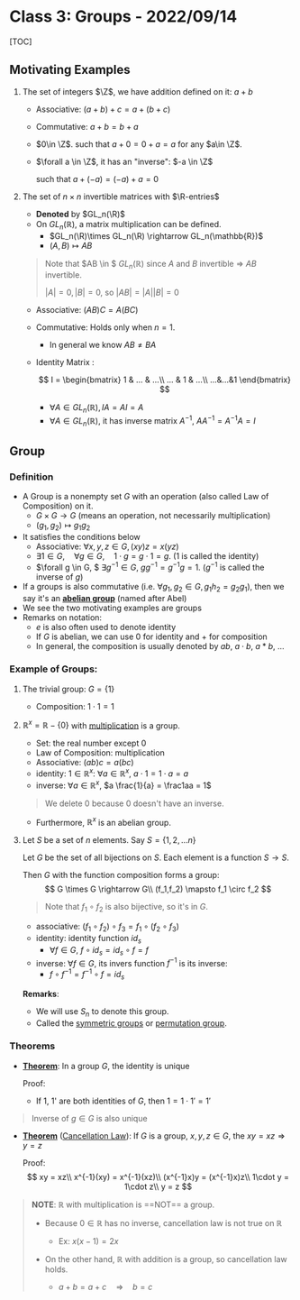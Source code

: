 # Class 3: Groups - 2022/09/14

[TOC]

## Motivating Examples

1. The set of integers $\Z$, we have addition defined on it: $a+b$

    * Associative: $(a+b)+c = a+(b+c)$

    * Commutative: $a+b=b+a$

    * $0\in \Z$. such that $a+0=0+a=a$ for any $a\in \Z$.

    * $\forall a \in \Z$, it has an "inverse": $-a \in \Z$ 

        such that $a+(-a)=(-a)+a=0$

2. The set of $n\times n$ invertible matrices with $\R-entries$

    * **Denoted** by $GL_n(\R)$ 
    * On $GL_n(\mathbb{R})$, a matrix multiplication can be defined.
        * $GL_n(\R)\times GL_n(\R) \rightarrow GL_n(\mathbb{R})$
        * $(A,B)\mapsto AB$
    
    > Note that $AB \in $ $GL_n(\mathbb{R})$ since $A$ and $B$ invertible $\Rightarrow$ $AB$ invertible.
    >
    > $|A| = 0, |B| = 0,$ so $|AB| = |A||B|=0$ 
    
    * Associative: $(AB)C=A(BC)$
    
    * Commutative: Holds only when $n=1$. 
    
        * In general we know $AB \ne BA$
    
    * Identity Matrix :
    
      $$
      I = \begin{bmatrix}
        1 & ... & ...\\
        ... & 1 & ...\\
        ...&...&1
        \end{bmatrix}
      $$
    
        * $\forall A \in GL_n(\mathbb{R}), IA = AI = A$
        * $\forall A \in GL_n(\mathbb{R})$, it has inverse matrix $A^{-1}$, $AA^{-1} = A^{-1}A = I$

## Group

### Definition

* A Group is a nonempty set $G$ with an operation (also called Law of Composition) on it.
    * $G\times G \rightarrow G$ (means an operation, not necessarily multiplication)
    * $(g_1,g_2)\mapsto g_1g_2$
* It satisfies the conditions below
    * Associative: $\forall x,y,z \in G, (xy)z=x(yz)$
    * $\exists 1 \in G, \quad \forall g\in G, \quad 1\cdot g = g\cdot 1 = g$. ($1$ is called the identity)
    * $\forall g \in G, $     $\exists g^{-1}\in G$,     $gg^{-1} = g^{-1}g = 1$. ($g^{-1}$ is called the inverse of $g$)
*  If a groups is also commutative (i.e. $\forall g_1, g_2 \in G, g_1h_2 = g_2g_1$), then we say it's an <u>**abelian group**</u> (named after Abel)
* We see the two motivating examples are groups
* Remarks on notation:
    * $e$ is also often used to denote identity
    * If $G$ is abelian, we can use $0$ for identity and $+$ for composition
    * In general, the composition is usually denoted by $ab$, $a\cdot b$, $a*b$, ...

### Example of Groups:

1. The trivial group: $G = \{1\}$

    * Composition: $1 \cdot 1 = 1$

2. $\mathbb{R}^x = \mathbb{R}-\{0\}$ with <u>multiplication</u> is a group.

    * Set: the real number except 0
    * Law of Composition: multiplication
    * Associative: $(ab)c=a(bc)$
    * identity: $1 \in \mathbb{R}^x:$   $\forall a \in \mathbb{R}^x$,   $a\cdot 1 = 1\cdot a = a$
    * inverse: $\forall a \in \mathbb{R}^x$,   $a \frac{1}{a} = \frac1aa = 1$

    > We delete 0 because 0 doesn't have an inverse.

    * Furthermore, $\mathbb{R}^x$ is an abelian group.

3. Let $S$ be a set of $n$ elements. Say $S = \{1, 2,... n\}$

    Let $G$ be the set of all bijections on $S$. Each element is a function $S \rightarrow S$.

    Then $G$ with the function composition forms a group:
    $$
    G \times G \rightarrow G\\
    (f_1,f_2) \mapsto f_1 \circ  f_2
    $$

    > Note that $f_1\circ f_2$ is also bijective, so it's in $G$.

    * associative: $(f_1\circ f_2)\circ f_3 = f_1\circ (f_2\circ f_3)$
    * identity: identity function $id_s$
        * $\forall f \in G$,    $f\circ id_s = id_s \circ f = f$
    * inverse: $\forall f \in G,$ its invers function $f^{-1}$ is its inverse:
        * $f\circ f^{-1} = f^{-1}\circ f = id_s$

    **Remarks**:

    * We will use $S_n$ to denote this group. 
    * Called the <u>symmetric groups</u> or <u>permutation group</u>.

### Theorems

* <u>**Theorem**</u>: In a group $G$, the identity is unique

    Proof: 
    * If 1, 1' are both identities of $G$, then $1 = 1\cdot 1' = 1'$ 


> Inverse of $g\in G$ is also unique



* **<u>Theorem</u>** (<u>Cancellation Law</u>):  If $G$ is a group, $x,y,z\in G$, the $xy = xz \Rightarrow y=z$

    Proof: 
    $$
    xy = xz\\
    x^{-1}(xy) = x^{-1}(xz)\\
    (x^{-1}x)y = (x^{-1}x)z\\
    1\cdot y = 1\cdot z\\
    y = z
    $$

> **NOTE**: $\mathbb{R}$ with multiplication is ==NOT== a group. 
> 
> * Because $0\in \mathbb{R}$ has no inverse, cancellation law is not true on $\mathbb{R}$
>     * Ex: $x(x-1) = 2x$
> 
> * On the other hand, $\mathbb{R}$ with addition is a group, so cancellation law holds.
>     * $a+b =a+c\quad \Rightarrow\quad b=c$

​    
